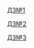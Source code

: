 [ДЗ№1](https://docs.google.com/spreadsheets/d/1FuZb8ruHUall_g3oByG45nOkkwIgNWU3asDn5I0QRz4/edit?usp=sharing)

[ДЗ№2](https://docs.google.com/spreadsheets/d/11izBxK3E-fAlfgiYQ5BUjp4ZX3ZGpR1kXcHTUVhfUDw/edit?usp=sharing)

[ДЗ№3](https://docs.google.com/spreadsheets/d/1VQI2Dxyg5-TqvHoZjMF6eHv_phS2NaeKFtU3g1KFcUI/edit?usp=sharing)



